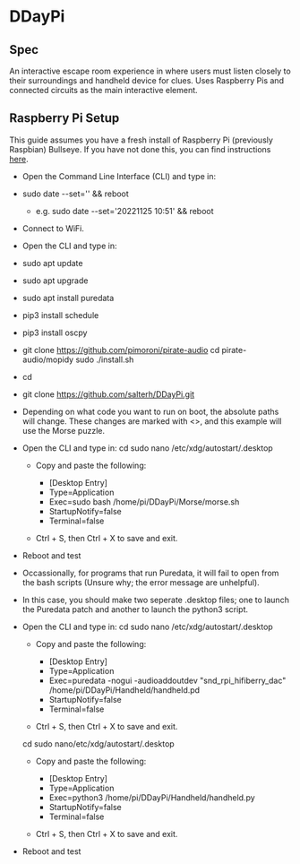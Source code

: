 # DDayPi

## Spec 

An interactive escape room experience in where users must listen closely to their surroundings and handheld device for clues. Uses Raspberry Pis and connected circuits as the main interactive element.

## Raspberry Pi Setup
This guide assumes you have a fresh install of Raspberry Pi (previously Raspbian) Bullseye. If you have not done this, you can find instructions [here](https://www.raspberrypi.com/software/).

- Open the Command Line Interface (CLI) and type in:
- sudo date --set='<year month day hour:minute>' && reboot
	- e.g. sudo date --set='20221125 10:51' && reboot

- Connect to WiFi. 

- Open the CLI and type in:
- sudo apt update
- sudo apt upgrade
- sudo apt install puredata
- pip3 install schedule
- pip3 install oscpy
- git clone https://github.com/pimoroni/pirate-audio 
  cd pirate-audio/mopidy
  sudo ./install.sh
- cd
- git clone https://github.com/salterh/DDayPi.git

- Depending on what code you want to run on boot, the absolute paths will change. These changes are marked with <>, and this example will use the Morse puzzle.
- Open the CLI and type in:
	cd
	sudo nano /etc/xdg/autostart/<morse>.desktop
	
	- Copy and paste the following:
		- [Desktop Entry]
		- Type=Application
		- Exec=sudo bash /home/pi/DDayPi/Morse/morse.sh
		- StartupNotify=false
		- Terminal=false

	- Ctrl + S, then Ctrl + X to save and exit.

- Reboot and test

- Occassionally, for programs that run Puredata, it will fail to open from the bash scripts (Unsure why; the error message are unhelpful). 
- In this case, you should make two seperate .desktop files; one to launch the Puredata patch and another to launch the python3 script.
- Open the CLI and type in:
	cd
	sudo nano /etc/xdg/autostart/<handheld>.desktop

	- Copy and paste the following:
		- [Desktop Entry]
		- Type=Application
		- Exec=puredata -nogui -audioaddoutdev "snd_rpi_hifiberry_dac" /home/pi/DDayPi/Handheld/handheld.pd
		- StartupNotify=false
		- Terminal=false

	- Ctrl + S, then Ctrl + X to save and exit.

	cd
	sudo nano/etc/xdg/autostart/<handheldPy>.desktop
	
	- Copy and paste the following: 
		- [Desktop Entry]
		- Type=Application
		- Exec=python3 /home/pi/DDayPi/Handheld/handheld.py
		- StartupNotify=false
		- Terminal=false

	- Ctrl + S, then Ctrl + X to save and exit.

- Reboot and test
